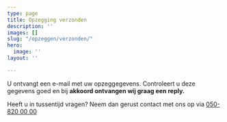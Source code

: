 ```yaml
---
type: page
title: Opzegging verzonden
description: ''
images: []
slug: "/opzeggen/verzonden/"
hero:
  image: ''
layout: ''

---
```

U ontvangt een e-mail met uw opzeggegevens. Controleert u deze gegevens goed en bij **akkoord ontvangen wij graag een reply.**

Heeft u in tussentijd vragen? Neem dan gerust contact met ons op via [050-820 00 00](tel:+31508200000)